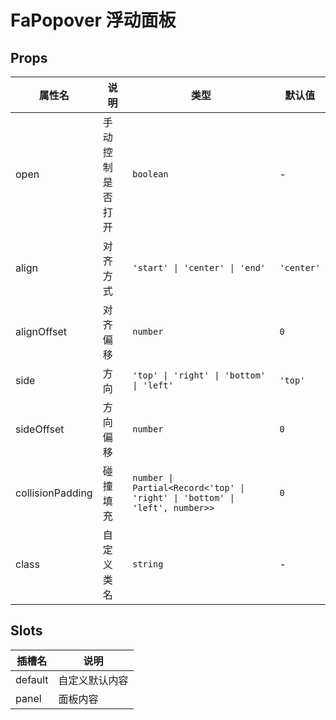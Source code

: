# FaPopover 浮动面板

## Props

| 属性名                       | 说明             | 类型                                                                        | 默认值     |
| ---------------------------- | ---------------- | --------------------------------------------------------------------------- | ---------- |
| open <Badge text="v5.1.0" /> | 手动控制是否打开 | `boolean`                                                                   | -          |
| align                        | 对齐方式         | `'start' \| 'center' \| 'end'`                                              | `'center'` |
| alignOffset                  | 对齐偏移         | `number`                                                                    | `0`        |
| side                         | 方向             | `'top' \| 'right' \| 'bottom' \| 'left'`                                    | `'top'`    |
| sideOffset                   | 方向偏移         | `number`                                                                    | `0`        |
| collisionPadding             | 碰撞填充         | `number \| Partial<Record<'top' \| 'right' \| 'bottom' \| 'left', number>>` | `0`        |
| class                        | 自定义类名       | `string`                                                                    | -          |

## Slots

| 插槽名  | 说明           |
| ------- | -------------- |
| default | 自定义默认内容 |
| panel   | 面板内容       |
